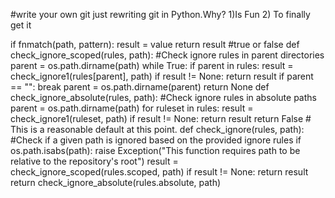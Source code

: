 #write your own git 
just rewriting git in Python.Why?
1)Is Fun
2) To finally get it 

if fnmatch(path, pattern):
            result = value
    return result #true or false
def check_ignore_scoped(rules, path):
    #Check ignore rules in parent directories
    parent = os.path.dirname(path)
    while True:
        if parent in rules:
            result = check_ignore1(rules[parent], path)
            if result != None:
                return result
        if parent == "":
            break
        parent = os.path.dirname(parent)
    return None
def check_ignore_absolute(rules, path):
    #Check ignore rules in absolute paths
    parent = os.path.dirname(path)
    for ruleset in rules:
        result = check_ignore1(ruleset, path)
        if result != None:
            return result
    return False # This is a reasonable default at this point.
def check_ignore(rules, path):
    #Check if a given path is ignored based on the provided ignore rules
    if os.path.isabs(path):
        raise Exception("This function requires path to be relative to the repository's root")
    result = check_ignore_scoped(rules.scoped, path)
    if result != None:
        return result
    return check_ignore_absolute(rules.absolute, path)
   
          
   




            
